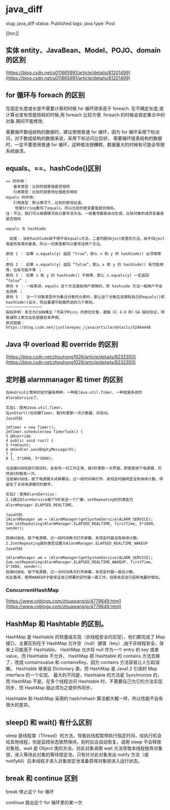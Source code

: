 # java_diff

slug: java_diff
status: Published
tags: java
type: Post

[[toc]]

## 实体 entity、JavaBean、Model、POJO、domain 的区别

[https://blog.csdn.net/u011665991/article/details/81201499](https://blog.csdn.net/u011665991/article/details/81201499)

## for 循环与 foreach 的区别

在固定长度或长度不需要计算的时候 for 循环效率高于 foreach. 在不确定长度,或计算长度有性能损耗的时候,用 foreach 比较方便. foreach 的时候会锁定集合中的对象.期间不能修改.

需要循环数组结构的数据时，建议使用普通 for 循环，因为 for 循环采用下标访问，对于数组结构的数据来说，采用下标访问比较好。 需要循环链表结构的数据时，一定不要使用普通 for 循环，这种做法很糟糕，数据量大的时候有可能会导致系统崩溃。

## equals、==、hashCode()区别

```
== 的作用：
　　基本类型：比较的就是值是否相同
　　引用类型：比较的就是地址值是否相同
equals 的作用:
　　引用类型：默认情况下，比较的是地址值。
    但是String重写了equals，所以比较的是变量值是否相同。
注：不过，我们可以根据情况自己重写该方法。一般重写都是自动生成，比较对象的成员变量值是否相同

```

```
equals 与 hashCode

　前提： 谈到hashCode就不得不说equals方法，二者均是Object类里的方法。由于Object类是所有类的基类，所以一切类里都可以重写这两个方法。

原则 1 ： 如果 x.equals(y) 返回 “true”，那么 x 和 y 的 hashCode() 必须相等 ；
原则 2 ： 如果 x.equals(y) 返回 “false”，那么 x 和 y 的 hashCode() 有可能相等，也有可能不等 ；
原则 3 ： 如果 x 和 y 的 hashCode() 不相等，那么 x.equals(y) 一定返回 “false” ；
原则 4 ： 一般来讲，equals 这个方法是给用户调用的，而 hashcode 方法一般用户不会去调用 ；
原则 5 ： 当一个对象类型作为集合对象的元素时，那么这个对象应该拥有自己的equals()和hashCode()设计，而且要遵守前面所说的几个原则。
————————————————
版权声明：本文为CSDN博主「书呆子Rico」的原创文章，遵循 CC 4.0 BY-SA 版权协议，转载请附上原文出处链接及本声明。
原文链接：https://blog.csdn.net/justloveyou_/java/article/details/52464440
```

## Java 中 overload 和 override 的区别

[https://blog.csdn.net/zhouhong1026/article/details/8232350](https://blog.csdn.net/zhouhong1026/article/details/8232350)

## 定时器 alarmmanager 和 timer 的区别

```
在Android上常用的定时器有两种，一种是Java.util.Timer，一种就是系统的AlarmService了。

实验1：使用Java.util.Timer。
在onStart()创创建Timer，每5秒更新一次计数器，并启动。
Java代码

1mTimer = new Timer();
2mTimer.schedule(new TimerTask() {
3 @Override
4 public void run() {
5 ++mCount;
6 mHandler.sendEmptyMessage(0);
7 }
8 }, 5*1000, 5*1000);

当连接USB线进行调试时，会发现一切工作正常，每5秒更新一次界面，即使是按下电源键，仍然会5秒触发一次。
当拔掉USB线，按下电源键关闭屏幕后，过一段时间再打开，发现定时器明显没有继续计数，停留在了关闭电源键时的数字。

实验2：使用AlarmService：
2.1通过AlarmService每个5秒发送一个广播，setRepeating时的类型为AlarmManager.ELAPSED_REALTIME。

Java代码
1AlarmManager am = (AlarmManager)getSystemService(ALARM_SERVICE);
2am.setRepeating(AlarmManager.ELAPSED_REALTIME, firstTime, 5*1000, sender);

拔掉USB线，按下电源键，过一段时间再次打开屏幕，发现定时器没有继续计数。
2.2setRepeating是的类型设置为AlarmManager.ELAPSED_REALTIME_WAKEUP
Java代码

1AlarmManager am = (AlarmManager)getSystemService(ALARM_SERVICE);
2am.setRepeating(AlarmManager.ELAPSED_REALTIME_WAKEUP, firstTime, 5*1000, sender);
拔掉USB线，按下电源键，过一点时间再次打开屏幕，发现定时器一直在计数。
如此看来，使用WAKEUP才能保证自己想要的定时器一直工作，但是肯定会引起耗电量的增加。
```

### ConcurrentHashMap

[https://www.cnblogs.com/zhuawang/p/4779649.html](https://www.cnblogs.com/zhuawang/p/4779649.html)

## HashMap 和 Hashtable 的区别。

HashMap 是 Hashtable 的轻量级实现（非线程安全的实现），他们都完成了 Map 接口，主要区别在于 HashMap 允许空（null）键值（key）,由于非线程安全，效率上可能高于 Hashtable。 HashMap 允许将 null 作为一个 entry 的 key 或者 value，而 Hashtable 不允许。 HashMap 把 Hashtable 的 contains 方法去掉了，改成 containsvalue 和 containsKey。因为 contains 方法容易让人引起误解。 Hashtable 继承自 Dictionary 类，而 HashMap 是 Java1.2 引进的 Map interface 的一个实现。 最大的不同是，Hashtable 的方法是 Synchronize 的，而 HashMap 不是，在多个线程访问 Hashtable 时，不需要自己为它的方法实现同步，而 HashMap 就必须为之提供外同步。

Hashtable 和 HashMap 采用的 hash/rehash 算法都大概一样，所以性能不会有很大的差异。

## sleep() 和 wait() 有什么区别

sleep 是线程类（Thread）的方法，导致此线程暂停执行指定时间，给执行机会给其他线程，但是监控状态依然保持，到时后会自动恢复。调用 sleep 不会释放对象锁。wait 是 Object 类的方法，对此对象调用 wait 方法导致本线程放弃对象锁，进入等待此对象的等待锁定池，只有针对此对象发出 notify 方法（或 notifyAll）后本线程才进入对象锁定池准备获得对象锁进入运行状态。

## break 和 continue 区别

break 停止这个 for 循环

continue 跳出这个 for 循环里的某一次